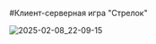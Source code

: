 #Клиент-серверная игра "Стрелок"

![2025-02-08_22-09-15](https://github.com/user-attachments/assets/b691d135-a43a-4765-b118-348de5f099e2)
